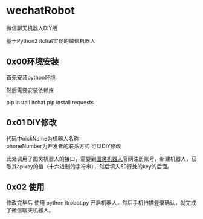 # wechatRobot
微信聊天机器人DIY版

基于Python2 itchat实现的微信机器人

## 0x00环境安装
首先安装python环境  

然后需要安装依赖库 

pip  install itchat
pip  install requests


## 0x01 DIY修改

代码中nickName为机器人名称   
phoneNumber为开发者的联系方式
可以DIY修改 

此处调用了图灵机器人的接口，需要到[图灵机器人](http://www.tuling123.com)官网注册账号，新建机器人，获取其apikey的值（十六进制的字符串），然后填入50行处的key的后面。


## 0x02 使用
修改完毕后 使用
python itrobot.py 开启机器人，然后手机扫描登录确认，就完成了微信聊天机器人。

